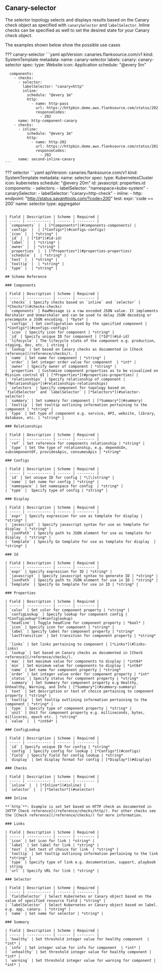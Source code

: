 ## Canary-selector

The selector topology selects and displays results based on the Canary check object as specified with `canarySelector` and `labelSelector`. Inline checks can be specified as well to set the desired state for your Canary check object.

The examples shown below show the possible use cases

??? canary-selector
    ```yaml
    apiVersion: canaries.flanksource.com/v1
    kind: SystemTemplate
    metadata:
      name: canary-selector
      labels:
        canary: canary-selector
    spec:
      type: Website
      icon: Application
      schedule: "@every 5m"

      components:
        - checks:
          - selector:
            labelSelector: "canary=http"
            inline:
              schedule: "@every 1m"
              http:
                - name: http-pass
                  url: https://httpbin.demo.aws.flanksource.com/status/202
                  responseCodes:
                    - 202
          name: http-component-canary
        - checks:
          - inline:
              schedule: "@every 1m"
              http:
                - name: http-202
                  url: https://httpbin.demo.aws.flanksource.com/status/201
                  responseCodes:
                    - 202
          name: second-inline-canary
    ```

??? selector
    ```yaml
    apiVersion: canaries.flanksource.com/v1
    kind: SystemTemplate
    metadata:
      name: selector
    spec:
      type: KubernetesCluster
      icon: kubernetes
      schedule: "@every 20m"
      id:
        javascript: properties.id
      components:
        - selectors:
            - labelSelector: "namespace=kube-system"
        - canarySelector:
            - labelSelector: "canary=http-check"
            - inline:
                - http:
                    endpoint: "<http://status.savanttools.com/?code=200>"
                    test:
                      expr: 'code == 200'
          name: selector
          type: aggregator

```

| Field | Description | Scheme | Required |
| ----- | ----------- | ------ | -------- |
| `components` |  | [*Components*](#components-components) |
| `configs` |  | [*Configs*](#configs-configs)
| `icon` |  | *string* |
| `id` |  | [*Id*](#id-id)
| `label` |  | *string* |
| `owner` |  | *string* |
| `properties` |  | [*Properties*](#properties-properties)
| `schedule` |  | *string* |
| `text` |  | *string* |
| `tooltip` |  | *string* |
| `type` |  | *string* |

## Scheme Reference

### Components

| Field | Description | Scheme | Required |
| ----- | ----------- | ------ | -------- |
| `checks` | Specify checks based on `inline` and `selector` | [*Checks*](#checks-checks)
| `components` | RawMessage is a raw encoded JSON value. It implements Marshaler and Unmarshaler and can be used to delay JSON decoding or precompute a JSON encoding. | *byte* |
| `configs` | Set configuration used by the specified component | [*Configs*](#configs-configs)
| `icon` | Specify icon for component | *string* |
| `id` | Specify unique ID for component | [*Id*](#id-id)
| `lifecycle` | The lifecycle state of the component e.g. production, staging, dev, etc. | string |
| `lookup` | Set based on Canary checks as documented in [Check reference](/reference/checks/). |
| `name` | Set name for component | *string* |
| `order` | Set integer order value for component  | *int* |
| `owner` | Specify owner of component | *string* |
| `properties` | Customize component properties as to be visualized on Mission control UI | [*Properties*](#properties-properties) |
| `relationships` | Specify relationship of component | [*Relationships*](#relationships-relationships)
| `selectors` | Specify component for topology based on `fieldSelector` and `labelSelector` | [*Selectors*](#selector-selector)
| `summary` | Set summary for component | [*Summary*](#summary)
| `tooltip` | Set tooltip outlining information pertaining to the component | *string* |
| `type` | Set type of component e.g. service, API, website, library, database, etc. | *string* |

### Relationships

| Field | Description | Scheme | Required |
| ----- | ----------- | ------ | -------- |
| `ref` | Set reference for components relationship | *string* |
| `type` | Set the type of relationship, e.g. dependsOn, subcomponentOf, providesApis, consumesApis | *string*

### Configs

| Field | Description | Scheme | Required |
| ----- | ----------- | ------ | -------- |
| `id` | Set unique ID for config | *\[\]string* |
| `name` | Set name for config | *string* |
| `namespace` | Set namespace for config  | *string* |
| `type` |  Specify type of config | *string* |

### Display

| Field | Description | Scheme | Required |
| ----- | ----------- | ------ | -------- |
| `expr` | Specify expression for use as template for display | *string* |
| `javascript` | Specify javascript syntax for use as template for display  | *string* |
| `jsonPath` | Specify path to JSON element for use as template for display  | *string* |
| `template` | Specify Go template for use as template for display  | *string* |

### Id

| Field | Description | Scheme | Required |
| ----- | ----------- | ------ | -------- |
| `expr` | Specify expression for ID | *string* |
| `javascript` | Specify javascript syntax to generate ID | *string* |
| `jsonPath` | Specify path to JSON element for use in ID | *string* |
| `template` | Specify Go template for use in ID | *string* |

### Properties

| Field | Description | Scheme | Required |
| ----- | ----------- | ------ | -------- |
| `color` | Set color for component property | *string* |
| `configLookup` | Specify lookup for component config | [*ConfigLookup*](#configlookup)
| `headline` | Toggle headline for component property | *bool* |
| `icon` | Specify icon for component | *string* |
| `label` | Specify label for component property | *string*
| `lastTransition` | Set transition for component property | *string* |
| `links` | Set links pertaining to component | [*Links*](#links-links)
| `lookup` | Set based on Canary checks as documented in [Check reference](/reference/checks/).
| `max` | Set maximum value for components to display | *int64*
| `min` | Set minimum value for components to display | *int64*
| `name` | Set name for component property | *string*
| `order` | Set integer value order for component property | *int*
| `status` | Specify status for component property | *string*
| `summary` | Set Summary for component property e.g Healthy, Unhealthy, Warning, and Info | [*Summary*](#summary-summary)
| `text` | Set description or text of choice pertaining to component property | *string* |
| `tooltip` | Set tooltip outlining information pertaining to the component | *string* |
| `type` | Specify type of component property | *string* |
| `unit` | Unit for component property e.g. milliseconds, bytes, millicores, epoch etc. | *string*
| `value` |  | *int64* |

### ConfigLookup

| Field | Description | Scheme | Required |
| ----- | ----------- | ------ | -------- |
| `id` | Specify unique ID for config | *string*
| `config` | Specify config for lookup | [*Configs*](#configs)
| `field` | Specify field for config lookup | *string*
| `display` | Set display format for config | [*Display*](#display)

### Checks

| Field | Description | Scheme | Required |
| ----- | ----------- | ------ | -------- |
| `inline` |  | [*Inline*](#inline) |
| `selector` |  | [*Selector*](#selector)

### Inline

**`http`**: Example is set Set based on HTTP check as documented in [HTTP Check reference](/reference/checks/http/). For other checks see the [Check reference](/reference/checks/) for more information.

### Links

| Field | Description | Scheme | Required |
| ----- | ----------- | ------ | -------- |
| `icon` | Set icon for link | *string* |
| `label` | Set label for link | *string* |
| `text` | Set text of choice for link  | *string* |
| `tooltip` | Set tooltip outlining information pertaining to the link | *string* |
| `type` | Specify type of link e.g. documentation, support, playbook | string
| `url` | Specify URL for link | *string* |

### Selector

| Field | Description | Scheme | Required |
| ----- | ----------- | ------ | -------- |
| `fieldSelector` | Select Kubernetes or Canary object based on the value of specified resource field | *string* |
| `labelSelector` | Select Kubernetes or Canary object based on label. e.g. app, canary. | *string* |
| `name` | Set name for selector | *string* |

### Summary

| Field | Description | Scheme | Required |
| ----- | ----------- | ------ | -------- |
| `healthy` | Set threshold integer value for healthy component  | *int* |
| `info` | Set integer value for info for component  | *int* |
| `unhealthy` | Set threshold integer value for healthy component | *int* |
| `warning` | Set threshold integer value for warning for component | *int* |
